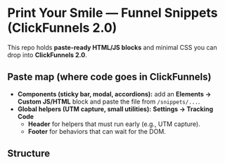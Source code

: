# Print Your Smile — Funnel Snippets (ClickFunnels 2.0)

This repo holds **paste-ready HTML/JS blocks** and minimal CSS you can drop into **ClickFunnels 2.0**.

## Paste map (where code goes in ClickFunnels)
- **Components (sticky bar, modal, accordions):** add an **Elements → Custom JS/HTML** block and paste the file from `/snippets/...`.
- **Global helpers (UTM capture, small utilities):** **Settings → Tracking Code**
  - **Header** for helpers that must run early (e.g., UTM capture).
  - **Footer** for behaviors that can wait for the DOM.

## Structure
